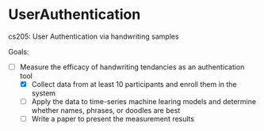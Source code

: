 # UserAuthentication
cs205: User Authentication via handwriting samples

Goals:
 - [ ] Measure the efficacy of handwriting tendancies as an authentication tool
   - [X] Collect data from at least 10 participants and enroll them in the system
   - [ ] Apply the data to time-series machine learing models and determine whether names, phrases, or doodles are best
   - [ ] Write a paper to present the measurement results
